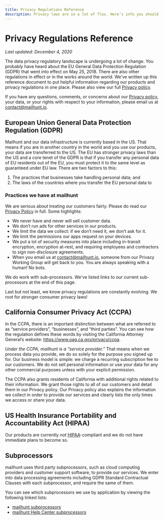 ```yaml
---
title: Privacy Regulations Reference
description: Privacy laws are in a lot of flux. Here’s info you should know.
---
```


# Privacy Regulations Reference

_Last updated: December 4, 2020_

The data privacy regulatory landscape is undergoing a lot of change. You probably have heard about the EU General Data Protection Regulation (GDPR) that went into effect on May 25, 2018. There are also other regulations in effect or in the works around the world. We’ve written up this reference document to put helpful information regarding our products and privacy regulations in one place. Please also view our full [Privacy policy](../index.md).

If you have any questions, comments, or concerns about our [Privacy policy](../index.md), your data, or your rights with respect to your information, please email us at [contact@mailhunt.io](mailto:contact@mailhunt.io).

## European Union General Data Protection Regulation (GDPR)

Mailhunt and our data infrastructure is currently based in the US. That means if you are in another country in the world and you use our products, your data are transferred to the US. The EU has stronger privacy laws than the US and a core tenet of the GDPR is that if you transfer any personal data of EU residents out of the EU, you must protect it to the same level as guaranteed under EU law. There are two factors to this:

1. The practices that businesses take handling personal data; and
2. The laws of the countries where you transfer the EU personal data to

### Practices we have at mailhunt

We are serious about treating our customers fairly. Please do read our [Privacy Policy](../index.md) in full. Some highlights:

- We never have and never will sell customer data.
- We don’t run ads for other services in our products.
- We limit the data we collect: if we don’t need it, we don’t ask for it.
- We limit the permissions our apps request on your devices.
- We put a lot of security measures into place including in-transit encryption, encryption at-rest, and requiring employees and contractors to sign non-disclosure agreements.
- When you email us at [contact@mailhunt.io](mailto:contact@mailhunt.io), someone from our Privacy Working Group will get back to you. You are always speaking with a human! No bots.

We do work with sub-processors. We've listed links to our current sub-processors at the end of this page.

Last but not least, we know privacy regulations are constantly evolving. We root for stronger consumer privacy laws!

## California Consumer Privacy Act (CCPA)

In the CCPA, there is an important distinction between what are referred to as “service providers”, “businesses”, and “third parties”. You can see how the regulation defines these words by visiting the California Attorney General’s website: https://www.oag.ca.gov/privacy/ccpa.

_Under the CCPA, mailhunt is a “service provider.”_ That means when we process data you provide, we do so solely for the purpose you signed up for. Our business model is simple: we charge a recurring subscription fee to our customers. We do not sell personal information or use your data for any other commercial purposes unless with your explicit permission.

The CCPA also grants residents of California with additional rights related to their information. We grant those rights to all of our customers and detail them in our Privacy policy. Our Privacy policy also explains the information we collect in order to provide our services and clearly lists the only times we access or share your data.

## US Health Insurance Portability and Accountability Act (HIPAA)

Our products are currently _not_ [HIPAA](https://www.hhs.gov/hipaa/for-professionals/security/laws-regulations/index.html)-compliant and we do not have immediate plans to become so.

## Subprocessors

mailhunt uses third party subprocessors, such as cloud computing providers and customer support software, to provide our services. We enter into data processing agreements including GDPR Standard Contractual Clauses with each subprocessor, and require the same of them.

You can see which subprocessors we use by application by viewing the following linked lists:

- [mailhunt subprocessors](../mailhunt-subprocessors/index.md)
- [mailhunt Help Center subprocessors](../mailhunt-help-center-subprocessors/index.md)
